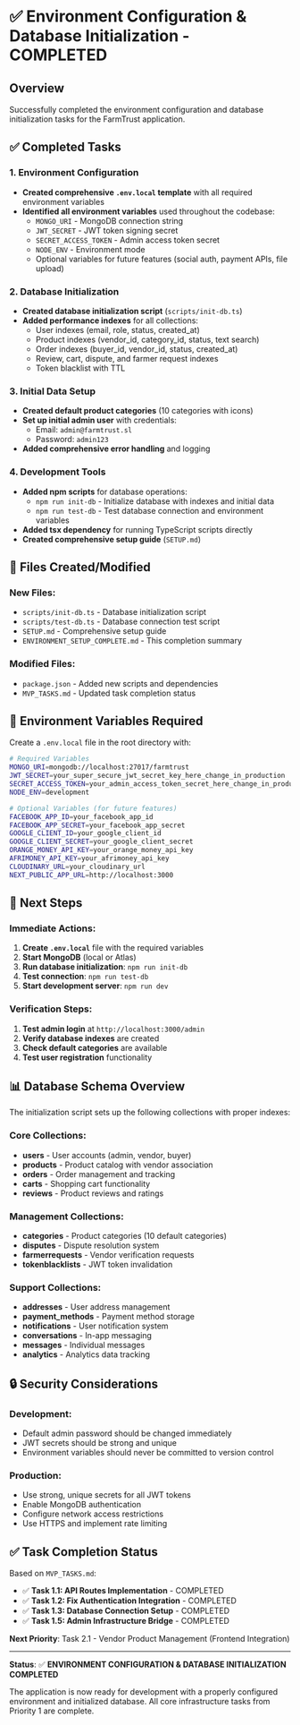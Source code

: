 # ✅ Environment Configuration & Database Initialization - COMPLETED

## Overview
Successfully completed the environment configuration and database initialization tasks for the FarmTrust application.

## ✅ Completed Tasks

### 1. Environment Configuration
- **Created comprehensive `.env.local` template** with all required environment variables
- **Identified all environment variables** used throughout the codebase:
  - `MONGO_URI` - MongoDB connection string
  - `JWT_SECRET` - JWT token signing secret
  - `SECRET_ACCESS_TOKEN` - Admin access token secret
  - `NODE_ENV` - Environment mode
  - Optional variables for future features (social auth, payment APIs, file upload)

### 2. Database Initialization
- **Created database initialization script** (`scripts/init-db.ts`)
- **Added performance indexes** for all collections:
  - User indexes (email, role, status, created_at)
  - Product indexes (vendor_id, category_id, status, text search)
  - Order indexes (buyer_id, vendor_id, status, created_at)
  - Review, cart, dispute, and farmer request indexes
  - Token blacklist with TTL

### 3. Initial Data Setup
- **Created default product categories** (10 categories with icons)
- **Set up initial admin user** with credentials:
  - Email: `admin@farmtrust.sl`
  - Password: `admin123`
- **Added comprehensive error handling** and logging

### 4. Development Tools
- **Added npm scripts** for database operations:
  - `npm run init-db` - Initialize database with indexes and initial data
  - `npm run test-db` - Test database connection and environment variables
- **Added tsx dependency** for running TypeScript scripts directly
- **Created comprehensive setup guide** (`SETUP.md`)

## 📁 Files Created/Modified

### New Files:
- `scripts/init-db.ts` - Database initialization script
- `scripts/test-db.ts` - Database connection test script
- `SETUP.md` - Comprehensive setup guide
- `ENVIRONMENT_SETUP_COMPLETE.md` - This completion summary

### Modified Files:
- `package.json` - Added new scripts and dependencies
- `MVP_TASKS.md` - Updated task completion status

## 🔧 Environment Variables Required

Create a `.env.local` file in the root directory with:

```bash
# Required Variables
MONGO_URI=mongodb://localhost:27017/farmtrust
JWT_SECRET=your_super_secure_jwt_secret_key_here_change_in_production
SECRET_ACCESS_TOKEN=your_admin_access_token_secret_here_change_in_production
NODE_ENV=development

# Optional Variables (for future features)
FACEBOOK_APP_ID=your_facebook_app_id
FACEBOOK_APP_SECRET=your_facebook_app_secret
GOOGLE_CLIENT_ID=your_google_client_id
GOOGLE_CLIENT_SECRET=your_google_client_secret
ORANGE_MONEY_API_KEY=your_orange_money_api_key
AFRIMONEY_API_KEY=your_afrimoney_api_key
CLOUDINARY_URL=your_cloudinary_url
NEXT_PUBLIC_APP_URL=http://localhost:3000
```

## 🚀 Next Steps

### Immediate Actions:
1. **Create `.env.local`** file with the required variables
2. **Start MongoDB** (local or Atlas)
3. **Run database initialization**: `npm run init-db`
4. **Test connection**: `npm run test-db`
5. **Start development server**: `npm run dev`

### Verification Steps:
1. **Test admin login** at `http://localhost:3000/admin`
2. **Verify database indexes** are created
3. **Check default categories** are available
4. **Test user registration** functionality

## 📊 Database Schema Overview

The initialization script sets up the following collections with proper indexes:

### Core Collections:
- **users** - User accounts (admin, vendor, buyer)
- **products** - Product catalog with vendor association
- **orders** - Order management and tracking
- **carts** - Shopping cart functionality
- **reviews** - Product reviews and ratings

### Management Collections:
- **categories** - Product categories (10 default categories)
- **disputes** - Dispute resolution system
- **farmerrequests** - Vendor verification requests
- **tokenblacklists** - JWT token invalidation

### Support Collections:
- **addresses** - User address management
- **payment_methods** - Payment method storage
- **notifications** - User notification system
- **conversations** - In-app messaging
- **messages** - Individual messages
- **analytics** - Analytics data tracking

## 🔒 Security Considerations

### Development:
- Default admin password should be changed immediately
- JWT secrets should be strong and unique
- Environment variables should never be committed to version control

### Production:
- Use strong, unique secrets for all JWT tokens
- Enable MongoDB authentication
- Configure network access restrictions
- Use HTTPS and implement rate limiting

## ✅ Task Completion Status

Based on `MVP_TASKS.md`:

- ✅ **Task 1.1: API Routes Implementation** - COMPLETED
- ✅ **Task 1.2: Fix Authentication Integration** - COMPLETED  
- ✅ **Task 1.3: Database Connection Setup** - COMPLETED
- ✅ **Task 1.5: Admin Infrastructure Bridge** - COMPLETED

**Next Priority**: Task 2.1 - Vendor Product Management (Frontend Integration)

---

**Status**: ✅ **ENVIRONMENT CONFIGURATION & DATABASE INITIALIZATION COMPLETED**

The application is now ready for development with a properly configured environment and initialized database. All core infrastructure tasks from Priority 1 are complete. 